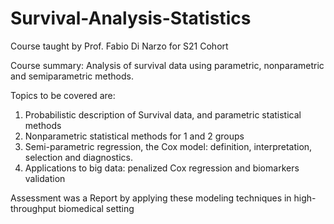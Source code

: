 # Survival-Analysis-Statistics
Course taught by Prof. Fabio Di Narzo for S21 Cohort

Course summary:
Analysis of survival data using parametric, nonparametric and semiparametric methods.

Topics to be covered are:
1. Probabilistic description of Survival data, and parametric statistical
methods
2. Nonparametric statistical methods for 1 and 2 groups
3. Semi-parametric regression, the Cox model: definition,
interpretation, selection and diagnostics.
4. Applications to big data: penalized Cox regression and biomarkers validation

Assessment was a Report by applying these modeling techniques in high-throughput biomedical setting

